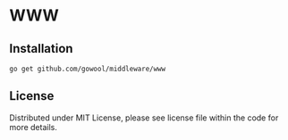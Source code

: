 # WWW

## Installation

```shell
go get github.com/gowool/middleware/www
```

## License

Distributed under MIT License, please see license file within the code for more details.
